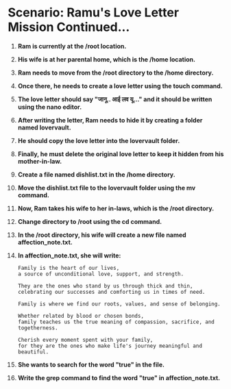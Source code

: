 # Scenario: Ramu's Love Letter Mission Continued... 

1. **Ram is currently at the /root location.**
2. **His wife is at her parental home, which is the /home location.**
3. **Ram needs to move from the /root directory to the /home directory.**
4. **Once there, he needs to create a love letter using the touch command.**
5. **The love letter should say "जानू.. आई लव यू..." and it should be written using the nano editor.**
6. **After writing the letter, Ram needs to hide it by creating a folder named lovervault.**
7. **He should copy the love letter into the lovervault folder.**
8. **Finally, he must delete the original love letter to keep it hidden from his mother-in-law.**

9. **Create a file named dishlist.txt in the /home directory.**
10. **Move the dishlist.txt file to the lovervault folder using the mv command.**
11. **Now, Ram takes his wife to her in-laws, which is the /root directory.**
12. **Change directory to /root using the cd command.**
13. **In the /root directory, his wife will create a new file named affection_note.txt.**
14. **In affection_note.txt, she will write:**
    ```
    Family is the heart of our lives,
    a source of unconditional love, support, and strength.

    They are the ones who stand by us through thick and thin,
    celebrating our successes and comforting us in times of need.

    Family is where we find our roots, values, and sense of belonging.

    Whether related by blood or chosen bonds,
    family teaches us the true meaning of compassion, sacrifice, and togetherness.

    Cherish every moment spent with your family,
    for they are the ones who make life's journey meaningful and beautiful.
    ```
15. **She wants to search for the word "true" in the file.**
16. **Write the grep command to find the word "true" in affection_note.txt.**